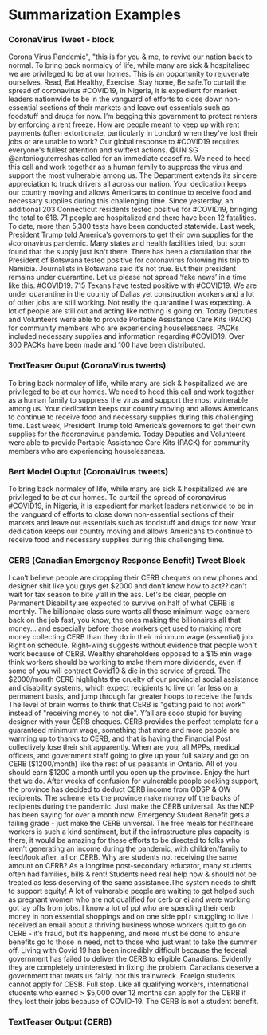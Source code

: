 # Summarization Examples


### CoronaVirus Tweet - block
Corona Virus Pandemic", "this is for you & me, to revive our nation back to normal. To bring back normalcy of life, while many are sick & hospitalised we are privileged to be at our homes. This is an opportunity to rejuvenate ourselves. Read, Eat Healthy, Exercise. Stay home, Be safe.To curtail the spread of coronavirus #COVID19, in Nigeria, it is expedient for market leaders nationwide to be in the vanguard of efforts to close down non-essential sections of their markets and leave out essentials such as foodstuff and drugs for now. I’m begging this government to protect renters by enforcing a rent freeze. How are people meant to keep up with rent payments (often extortionate, particularly in London) when they’ve lost their jobs or are unable to work? Our global response to #COVID19 requires everyone's fullest attention and swiftest actions. @UN SG @antonioguterreshas called for an immediate ceasefire. We need to heed this call and work together as a human family to suppress the virus and support the most vulnerable among us. The Department extends its sincere appreciation to truck drivers all across our nation. Your dedication keeps our country moving and allows Americans to continue to receive food and necessary supplies during this challenging time. Since yesterday, an additional 203 Connecticut residents tested positive for #COVID19, bringing the total to 618. 71 people are hospitalized and there have been 12 fatalities. To date, more than 5,300 tests have been conducted statewide. Last week, President Trump told America’s governors to get their own supplies for the #coronavirus pandemic. Many states and health facilities tried, but soon found that the supply just isn't there. There has been a circulation that the President of Botswana tested positive for coronavirus following his trip to Namibia. Journalists in Botswana said it’s not true. But their president remains under quarantine. Let us please not spread ‘fake news’ in a time like this. #COVID19. 715 Texans have tested positive with #COVID19. We are under quarantine in the county of Dallas yet construction workers and a lot of other jobs are still working. Not really the quarantine I was expecting. A lot of people are still out and acting like nothing is going on. Today Deputies and Volunteers were able to provide Portable Assistance Care Kits (PACK) for community members who are experiencing houselessness. PACKs included necessary supplies and information regarding #COVID19. Over 300 PACKs have been made and 100 have been distributed.


### TextTeaser Ouput (CoronaVirus tweets)

To bring back normalcy of life, while many are sick & hospitalized we are privileged to be at our homes.
We need to heed this call and work together as a human family to suppress the virus and support the most vulnerable among us.
Your dedication keeps our country moving and allows Americans to continue to receive food and necessary supplies during this challenging time.
Last week, President Trump told America’s governors to get their own supplies for the #coronavirus pandemic.
Today Deputies and Volunteers were able to provide Portable Assistance Care Kits (PACK) for community members who are experiencing houselessness.

### Bert Model Ouptut (CoronaVirus tweets)
To bring back normalcy of life, while many are sick & hospitalized we are privileged to be at our homes. To curtail the spread of coronavirus #COVID19, in Nigeria, it is expedient for market leaders nationwide to be in the vanguard of efforts to close down non-essential sections of their markets and leave out essentials such as foodstuff and drugs for now. Your dedication keeps our country moving and allows Americans to continue to receive food and necessary supplies during this challenging time.


### CERB (Canadian Emergency Response Benefit) Tweet Block 
I can’t believe people are dropping their CERB cheque’s on new phones and designer shit like you guys get $2000 and don’t know how to act?? can’t wait for tax season to bite y’all in the ass.
Let's be clear, people on Permanent Disability are expected to survive on half of what CERB is monthly.
The billionaire class sure wants all those minimum wage earners back on the job fast, you know, the ones making the billionaires all that money... and especially before those workers get used to making more money collecting CERB than they do in their minimum wage (essential) job.
Right on schedule. Right-wing suggests without evidence that people won't work because of CERB. 
Wealthy shareholders opposed to a $15 min wage think workers should be working to make them more dividends, even if some of you will contract Covid19 & die in the service of greed.
The $2000/month CERB highlights the cruelty of our provincial social assistance and disability systems, which expect recipients to live on far less on a permanent basis, and jump through far greater hoops to receive the funds.
The level of brain worms to think that CERB is "getting paid to not work" instead of "receiving money to not die".
Y’all are sooo stupid for buying designer with your CERB cheques.
CERB provides the perfect template for a guaranteed minimum wage, something that more and more people are warming up to thanks to CERB, and that is having the Financial Post collectively lose their shit apparently.
When are you, all MPPs, medical officers, and government staff going to give up your full salary and go on CERB ($1200/month) like the rest of us peasants in Ontario. All of you should earn $1200 a month until you open up the province. Enjoy the hurt that we do.
After weeks of confusion for vulnerable people seeking support, the province has decided to deduct CERB income from ODSP & OW recipients.
The scheme lets the province make money off the backs of recipients during the pandemic.
Just make the CERB universal.  As the NDP has been saying for over a month now.
Emergency Student Benefit gets a failing grade - just make the CERB universal.
The free meals for healthcare workers is such a kind sentiment, but if the infrastructure plus capacity is there, it would be amazing for these efforts to be directed to folks who aren’t generating an income during the pandemic, with children/family to feed/look after, all on CERB.
Why are students not receiving the same amount on CERB? As a longtime post-secondary educator, many students often had families, bills & rent! Students need real help now & should not be treated as less deserving of the same assistance.The system needs to shift to support equity!
A lot of vulnerable people are waiting to get helped such as pregnant women who are not qualified for cerb or ei and were working got lay offs from jobs. I know a lot of ppl who are spending their cerb money in non essential shoppings and on one side ppl r struggling to live.
I received an email about a thriving business whose workers quit to go on CERB - it’s fraud, but it’s happening, and more must be done to ensure benefits go to those in need, not to those who just want to take the summer off.
Living with Covid 19 has been incredibly difficult because the federal government has failed to deliver the CERB to eligible Canadians. Evidently they are completely uninterested in fixing the problem. Canadians deserve a government that treats us fairly, not this trainwreck.
Foreign students cannot apply for CESB. Full stop. Like all qualifying workers, international students who earned > $5,000 over 12 months can apply for the CERB if they lost their jobs because of COVID-19. The CERB is not a student benefit.
### TextTeaser Output (CERB)
